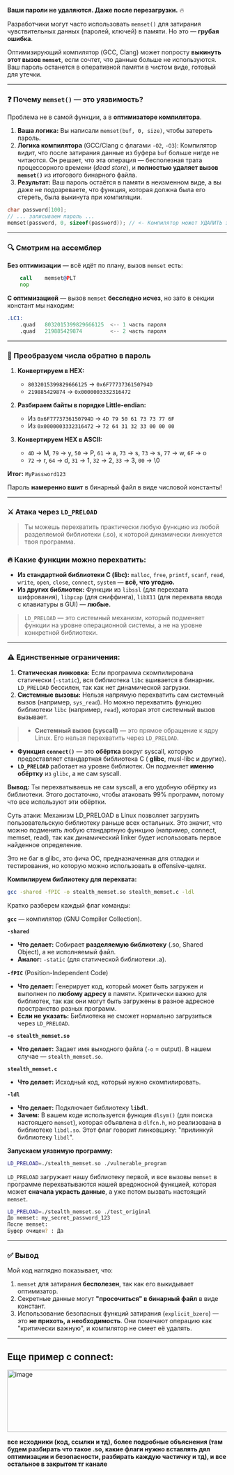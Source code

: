**Ваши пароли не удаляются. Даже после перезагрузки.** 🔥

Разработчики могут часто использовать `memset()` для затирания чувствительных данных (паролей, ключей) в памяти. Но это — **грубая ошибка**.

Оптимизирующий компилятор (GCC, Clang) может попросту **выкинуть этот вызов `memset`**, если сочтет, что данные больше не используются. Ваш пароль останется в оперативной памяти в чистом виде, готовый для утечки.

---

### ❓ Почему `memset()` — это уязвимость?

Проблема не в самой функции, а в **оптимизаторе компилятора**.

1.  **Ваша логика:** Вы написали `memset(buf, 0, size)`, чтобы затереть пароль.
2.  **Логика компилятора** (GCC/Clang с флагами `-O2`, `-O3`): Компилятор видит, что после затирания данные из буфера `buf` больше нигде не читаются. Он решает, что эта операция — бесполезная трата процессорного времени (*dead store*), и **полностью удаляет вызов `memset()`** из итогового бинарного файла.
3.  **Результат:** Ваш пароль остаётся в памяти в неизменном виде, а вы даже не подозреваете, что функция, которая должна была его стереть, была выкинута при компиляции.

```c
char password[100];
// ... записываем пароль ...
memset(password, 0, sizeof(password)); // <- Компилятор может УДАЛИТЬ эту строчку
```

---

### 🔍 Смотрим на ассемблер

**Без оптимизации** — всё идёт по плану, вызов `memset` есть:
```asm
	call	memset@PLT
	nop
```

**С оптимизацией** — вызов `memset` **бесследно исчез**, но зато в секции констант мы находим:
```asm
.LC1:
	.quad	8032015399829666125  <-- 1 часть пароля
	.quad	219885429874         <-- 2 часть пароля
```

---

### 🧩 Преобразуем числа обратно в пароль

1.  **Конвертируем в HEX:**
    *   `8032015399829666125` → `0x6F7773736150794D`
    *   `219885429874` → `0x0000003332316472`

2.  **Разбираем байты в порядке Little-endian:**
    *   Из `0x6F7773736150794D` → `4D 79 50 61 73 73 77 6F`
    *   Из `0x0000003332316472` → `72 64 31 32 33 00 00 00`

3.  **Конвертируем HEX в ASCII:**
    *   `4D` → M, `79` → y, `50` → P, `61` → a, `73` → s, `73` → s, `77` → w, `6F` → o
    *   `72` → r, `64` → d, `31` → 1, `32` → 2, `33` → 3, `00` → \0

**Итог:** `MyPassword123`

Пароль **намеренно вшит** в бинарный файл в виде числовой константы!

---

### ⚔️ Атака через `LD_PRELOAD`
> Ты можешь перехватить практически любую функцию из любой разделяемой библиотеки (.so), к которой динамически линкуется твоя программа.

### 🔥 Какие функции можно перехватить:

*   **Из стандартной библиотеки C (libc):** `malloc`, `free`, `printf`, `scanf`, `read`, `write`, `open`, `close`, `connect`, `system` — **всё, что угодно.**
*   **Из других библиотек:** Функции из `libssl` (для перехвата шифрования), `libpcap` (для сниффинга), `libX11` (для перехвата ввода с клавиатуры в GUI) — **любые.**
> `LD_PRELOAD` — это системный механизм, который подменяет функции на уровне операционной системы, а не на уровне конкретной библиотеки.
---

### ⚠️ Единственные ограничения:

1.  **Статическая линковка:** Если программа скомпилирована статически (`-static`), вся библиотека `libc` вшивается в бинарник. `LD_PRELOAD` бессилен, так как нет динамической загрузки.
2.  **Системные вызовы:** Нельзя напрямую перехватить сам системный вызов (например, `sys_read`). Но можно перехватить функцию библиотеки `libc` (например, `read`), которая этот системный вызов вызывает.
>*   **Системный вызов (syscall)** — это прямое обращение к ядру Linux. Его нельзя перехватить через `LD_PRELOAD`.
*   **Функция `connect()`** — это **обёртка** вокруг syscall, которую предоставляет стандартная библиотека C ( **glibc**, musl-libc и другие).
*   **`LD_PRELOAD`** работает на уровне библиотек. Он подменяет **именно обёртку** из `glibc`, а не сам syscall.

**Вывод:** Ты перехватываешь не сам syscall, а его удобную обёртку из библиотеки. Этого достаточно, чтобы атаковать 99% программ, потому что все используют эти обёртки.

Суть атаки: Механизм LD_PRELOAD в Linux позволяет загрузить пользовательскую библиотеку раньше всех остальных. Это значит, что можно подменить любую стандартную функцию (например, connect, memset, read), так как динамический linker будет использовать первое найденное определение.

Это не баг в glibc, это фича ОС, предназначенная для отладки и тестирования, но которую можно использовать в offensive-целях.

**Компилируем библиотеку для перехвата:**
```bash
gcc -shared -fPIC -o stealth_memset.so stealth_memset.c -ldl
```

Кратко разберем каждый флаг команды:

**`gcc`** — компилятор (GNU Compiler Collection).

**`-shared`**
*   **Что делает:** Собирает **разделяемую библиотеку** (.so, Shared Object), а не исполняемый файл.
*   **Аналог:** `-static` (для статической библиотеки .a).

**`-fPIC`** (Position-Independent Code)
*   **Что делает:** Генерирует код, который может быть загружен и выполнен по **любому адресу** в памяти. Критически важно для библиотек, так как они могут быть загружены в разное адресное пространство разных программ.
*   **Если не указать:** Библиотека не сможет нормально загрузиться через `LD_PRELOAD`.

**`-o stealth_memset.so`**
*   **Что делает:** Задает имя выходного файла (`-o` = output). В нашем случае — `stealth_memset.so`.

**`stealth_memset.c`**
*   **Что делает:** Исходный код, который нужно скомпилировать.

**`-ldl`**
*   **Что делает:** Подключает библиотеку **`libdl`**.
*   **Зачем:** В вашем коде используется функция `dlsym()` (для поиска настоящего `memset`), которая объявлена в `dlfcn.h`, но реализована в библиотеке `libdl.so`. Этот флаг говорит линковщику: "прилинкуй библиотеку `libdl`".


**Запускаем уязвимую программу:**
```bash
LD_PRELOAD=./stealth_memset.so ./vulnerable_program
```

`LD_PRELOAD` загружает нашу библиотеку первой, и все вызовы `memset` в программе перехватываются нашей вредоносной функцией, которая может **сначала украсть данные**, а уже потом вызвать настоящий `memset`.

```bash
LD_PRELOAD=./stealth_memset.so ./test_original
До memset: my_secret_password_123
После memset:
Буфер очищен? : Да
```

---

### ✅ Вывод

Мой код наглядно показывает, что:

1.  `memset` для затирания **бесполезен**, так как его выкидывает оптимизатор.
2.  Секретные данные могут **"просочиться" в бинарный файл** в виде констант.
3.  Использование безопасных функций затирания (`explicit_bzero`) — это **не прихоть, а необходимость**. Они помечают операцию как "критически важную", и компилятор не смеет её удалять.

---
## Еще пример с connect:

<img width="700" height="143" alt="image" src="https://github.com/user-attachments/assets/24de6ad3-2725-45d8-b65e-35916e7087ae" />


**все исходники (код, ссылки и тд), более подробные объяснения (там будем разбирать что такое .so, какие флаги нужно вставлять дял оптимизации и безопасности, разбирать каждую частичку и тд), и все остальное в закрытом тг канале**
